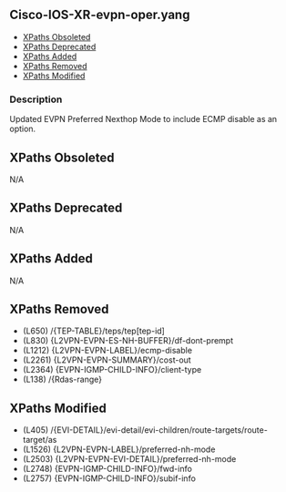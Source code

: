 ## Cisco-IOS-XR-evpn-oper.yang

- [XPaths Obsoleted](#xpaths-obsoleted)
- [XPaths Deprecated](#xpaths-deprecated)
- [XPaths Added](#xpaths-added)
- [XPaths Removed](#xpaths-removed)
- [XPaths Modified](#xpaths-modified)

### Description

Updated EVPN Preferred Nexthop Mode to include ECMP disable as an option.

## XPaths Obsoleted

N/A

## XPaths Deprecated

N/A

## XPaths Added

N/A

## XPaths Removed

- (L650)	/{TEP-TABLE}/teps/tep[tep-id]
- (L830)	{L2VPN-EVPN-ES-NH-BUFFER}/df-dont-prempt
- (L1212)	{L2VPN-EVPN-LABEL}/ecmp-disable
- (L2261)	{L2VPN-EVPN-SUMMARY}/cost-out
- (L2364)	{EVPN-IGMP-CHILD-INFO}/client-type
- (L138)	/{Rdas-range}

## XPaths Modified

- (L405)	/{EVI-DETAIL}/evi-detail/evi-children/route-targets/route-target/as
- (L1526)	{L2VPN-EVPN-LABEL}/preferred-nh-mode
- (L2503)	{L2VPN-EVPN-EVI-DETAIL}/preferred-nh-mode
- (L2748)	{EVPN-IGMP-CHILD-INFO}/fwd-info
- (L2757)	{EVPN-IGMP-CHILD-INFO}/subif-info


